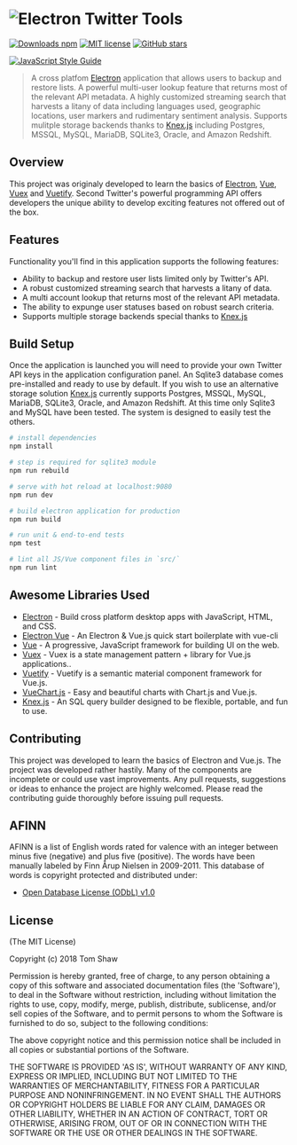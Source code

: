 <h1><img src="https://raw.github.com/tomshaw/electron-twitter-tools/master/docs/logo.png" alt="Electron Twitter Tools"></h1>

[![Downloads npm](https://img.shields.io/npm/dt/electron-twitter-tools.svg)](https://www.npmjs.com/package/electron-twitter-tools)
[![MIT license](https://img.shields.io/npm/l/electron-twitter-tools.svg)](https://opensource.org/licenses/MIT)
[![GitHub stars](https://img.shields.io/github/stars/tomshaw/electron-twitter-tools.svg?style=social&label=Star)](https://github.com/tomshaw/electron-twitter-tools)

[![JavaScript Style Guide](https://cdn.rawgit.com/feross/standard/master/badge.svg)](https://github.com/feross/standard)

> A cross platfom [Electron](https://electronjs.org) application that allows users to backup and restore lists. A powerful multi-user lookup feature that returns most of the relevant API metadata. A highly customized streaming search that harvests a litany of data including languages used, geographic locations, user markers and rudimentary sentiment analysis. Supports mulitple storage backends thanks to [Knex.js](http://knexjs.org/) including Postgres, MSSQL, MySQL, MariaDB, SQLite3, Oracle, and Amazon Redshift.

## Overview

This project was originaly developed to learn the basics of [Electron](https://electronjs.org), [Vue](https://vuejs.org), [Vuex](https://vuex.vuejs.org/en) and [Vuetify](https://vuetifyjs.com/en). Second Twitter's powerful programming API offers developers the unique ability to develop exciting features not offered out of the box.

## Features

Functionality you'll find in this application supports the following features:

- Ability to backup and restore user lists limited only by Twitter's API.
- A robust customized streaming search that harvests a litany of data.
- A multi account lookup that returns most of the relevant API metadata. 
- The ability to expunge user statuses based on robust search criteria.
- Supports multiple storage backends special thanks to [Knex.js](http://knexjs.org/)

## Build Setup
Once the application is launched you will need to provide your own Twitter API keys in the application configuration panel. An Sqlite3 database comes pre-installed and ready to use by default. If you wish to use an alternative storage solution [Knex.js](http://knexjs.org/) currently supports Postgres, MSSQL, MySQL, MariaDB, SQLite3, Oracle, and Amazon Redshift. At this time only Sqlite3 and MySQL have been tested. The system is designed to easily test the others.

``` bash
# install dependencies
npm install

# step is required for sqlite3 module
npm run rebuild

# serve with hot reload at localhost:9080
npm run dev

# build electron application for production
npm run build

# run unit & end-to-end tests
npm test

# lint all JS/Vue component files in `src/`
npm run lint

```

## Awesome Libraries Used

+ [Electron](https://electronjs.org) - Build cross platform desktop apps with JavaScript, HTML, and CSS.
+ [Electron Vue](https://github.com/SimulatedGREG/electron-vue) - An Electron & Vue.js quick start boilerplate with vue-cli
+ [Vue](https://vuejs.org) - A progressive, JavaScript framework for building UI on the web.
+ [Vuex](https://vuex.vuejs.org/en) - Vuex is a state management pattern + library for Vue.js applications..
+ [Vuetify](https://vuetifyjs.com/en) - Vuetify is a semantic material component framework for Vue.js.
+ [VueChart.js](http://vue-chartjs.org) - Easy and beautiful charts with Chart.js and Vue.js.
+ [Knex.js](http://knexjs.org/) - An SQL query builder designed to be flexible, portable, and fun to use.

## Contributing
This project was developed to learn the basics of Electron and Vue.js. The project was developed rather hastily. Many of the components are incomplete or could use vast improvements. Any pull requests, suggestions or ideas to enhance the project are highly welcomed. Please read the contributing guide thoroughly before issuing pull requests.

## AFINN

AFINN is a list of English words rated for valence with an integer
between minus five (negative) and plus five (positive). The words have
been manually labeled by Finn Årup Nielsen in 2009-2011. This database 
of words is copyright protected and distributed under:

- [Open Database License (ODbL) v1.0](http://www.opendatacommons.org/licenses/odbl/1.0)

## License

(The MIT License)

Copyright (c) 2018 Tom Shaw 

Permission is hereby granted, free of charge, to any person obtaining
a copy of this software and associated documentation files (the
'Software'), to deal in the Software without restriction, including
without limitation the rights to use, copy, modify, merge, publish,
distribute, sublicense, and/or sell copies of the Software, and to
permit persons to whom the Software is furnished to do so, subject to
the following conditions:

The above copyright notice and this permission notice shall be
included in all copies or substantial portions of the Software.

THE SOFTWARE IS PROVIDED 'AS IS', WITHOUT WARRANTY OF ANY KIND,
EXPRESS OR IMPLIED, INCLUDING BUT NOT LIMITED TO THE WARRANTIES OF
MERCHANTABILITY, FITNESS FOR A PARTICULAR PURPOSE AND NONINFRINGEMENT.
IN NO EVENT SHALL THE AUTHORS OR COPYRIGHT HOLDERS BE LIABLE FOR ANY
CLAIM, DAMAGES OR OTHER LIABILITY, WHETHER IN AN ACTION OF CONTRACT,
TORT OR OTHERWISE, ARISING FROM, OUT OF OR IN CONNECTION WITH THE
SOFTWARE OR THE USE OR OTHER DEALINGS IN THE SOFTWARE.
